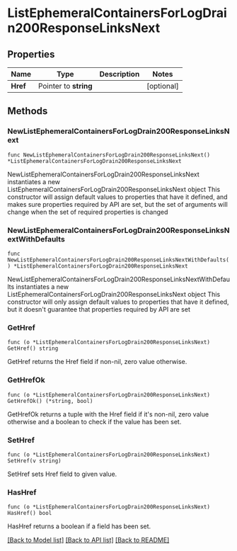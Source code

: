 # ListEphemeralContainersForLogDrain200ResponseLinksNext

## Properties

Name | Type | Description | Notes
------------ | ------------- | ------------- | -------------
**Href** | Pointer to **string** |  | [optional] 

## Methods

### NewListEphemeralContainersForLogDrain200ResponseLinksNext

`func NewListEphemeralContainersForLogDrain200ResponseLinksNext() *ListEphemeralContainersForLogDrain200ResponseLinksNext`

NewListEphemeralContainersForLogDrain200ResponseLinksNext instantiates a new ListEphemeralContainersForLogDrain200ResponseLinksNext object
This constructor will assign default values to properties that have it defined,
and makes sure properties required by API are set, but the set of arguments
will change when the set of required properties is changed

### NewListEphemeralContainersForLogDrain200ResponseLinksNextWithDefaults

`func NewListEphemeralContainersForLogDrain200ResponseLinksNextWithDefaults() *ListEphemeralContainersForLogDrain200ResponseLinksNext`

NewListEphemeralContainersForLogDrain200ResponseLinksNextWithDefaults instantiates a new ListEphemeralContainersForLogDrain200ResponseLinksNext object
This constructor will only assign default values to properties that have it defined,
but it doesn't guarantee that properties required by API are set

### GetHref

`func (o *ListEphemeralContainersForLogDrain200ResponseLinksNext) GetHref() string`

GetHref returns the Href field if non-nil, zero value otherwise.

### GetHrefOk

`func (o *ListEphemeralContainersForLogDrain200ResponseLinksNext) GetHrefOk() (*string, bool)`

GetHrefOk returns a tuple with the Href field if it's non-nil, zero value otherwise
and a boolean to check if the value has been set.

### SetHref

`func (o *ListEphemeralContainersForLogDrain200ResponseLinksNext) SetHref(v string)`

SetHref sets Href field to given value.

### HasHref

`func (o *ListEphemeralContainersForLogDrain200ResponseLinksNext) HasHref() bool`

HasHref returns a boolean if a field has been set.


[[Back to Model list]](../README.md#documentation-for-models) [[Back to API list]](../README.md#documentation-for-api-endpoints) [[Back to README]](../README.md)


